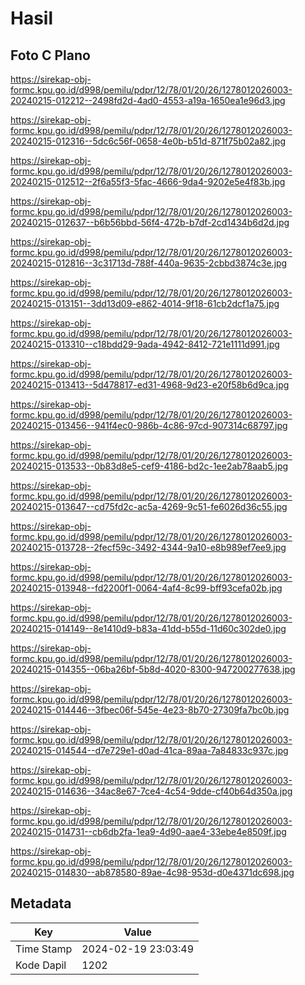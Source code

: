 # Hasil

## Foto C Plano

https://sirekap-obj-formc.kpu.go.id/d998/pemilu/pdpr/12/78/01/20/26/1278012026003-20240215-012212--2498fd2d-4ad0-4553-a19a-1650ea1e96d3.jpg

https://sirekap-obj-formc.kpu.go.id/d998/pemilu/pdpr/12/78/01/20/26/1278012026003-20240215-012316--5dc6c56f-0658-4e0b-b51d-871f75b02a82.jpg

https://sirekap-obj-formc.kpu.go.id/d998/pemilu/pdpr/12/78/01/20/26/1278012026003-20240215-012512--2f6a55f3-5fac-4666-9da4-9202e5e4f83b.jpg

https://sirekap-obj-formc.kpu.go.id/d998/pemilu/pdpr/12/78/01/20/26/1278012026003-20240215-012637--b6b56bbd-56f4-472b-b7df-2cd1434b6d2d.jpg

https://sirekap-obj-formc.kpu.go.id/d998/pemilu/pdpr/12/78/01/20/26/1278012026003-20240215-012816--3c31713d-788f-440a-9635-2cbbd3874c3e.jpg

https://sirekap-obj-formc.kpu.go.id/d998/pemilu/pdpr/12/78/01/20/26/1278012026003-20240215-013151--3dd13d09-e862-4014-9f18-61cb2dcf1a75.jpg

https://sirekap-obj-formc.kpu.go.id/d998/pemilu/pdpr/12/78/01/20/26/1278012026003-20240215-013310--c18bdd29-9ada-4942-8412-721e1111d991.jpg

https://sirekap-obj-formc.kpu.go.id/d998/pemilu/pdpr/12/78/01/20/26/1278012026003-20240215-013413--5d478817-ed31-4968-9d23-e20f58b6d9ca.jpg

https://sirekap-obj-formc.kpu.go.id/d998/pemilu/pdpr/12/78/01/20/26/1278012026003-20240215-013456--941f4ec0-986b-4c86-97cd-907314c68797.jpg

https://sirekap-obj-formc.kpu.go.id/d998/pemilu/pdpr/12/78/01/20/26/1278012026003-20240215-013533--0b83d8e5-cef9-4186-bd2c-1ee2ab78aab5.jpg

https://sirekap-obj-formc.kpu.go.id/d998/pemilu/pdpr/12/78/01/20/26/1278012026003-20240215-013647--cd75fd2c-ac5a-4269-9c51-fe6026d36c55.jpg

https://sirekap-obj-formc.kpu.go.id/d998/pemilu/pdpr/12/78/01/20/26/1278012026003-20240215-013728--2fecf59c-3492-4344-9a10-e8b989ef7ee9.jpg

https://sirekap-obj-formc.kpu.go.id/d998/pemilu/pdpr/12/78/01/20/26/1278012026003-20240215-013948--fd2200f1-0064-4af4-8c99-bff93cefa02b.jpg

https://sirekap-obj-formc.kpu.go.id/d998/pemilu/pdpr/12/78/01/20/26/1278012026003-20240215-014149--8e1410d9-b83a-41dd-b55d-11d60c302de0.jpg

https://sirekap-obj-formc.kpu.go.id/d998/pemilu/pdpr/12/78/01/20/26/1278012026003-20240215-014355--06ba26bf-5b8d-4020-8300-947200277638.jpg

https://sirekap-obj-formc.kpu.go.id/d998/pemilu/pdpr/12/78/01/20/26/1278012026003-20240215-014446--3fbec06f-545e-4e23-8b70-27309fa7bc0b.jpg

https://sirekap-obj-formc.kpu.go.id/d998/pemilu/pdpr/12/78/01/20/26/1278012026003-20240215-014544--d7e729e1-d0ad-41ca-89aa-7a84833c937c.jpg

https://sirekap-obj-formc.kpu.go.id/d998/pemilu/pdpr/12/78/01/20/26/1278012026003-20240215-014636--34ac8e67-7ce4-4c54-9dde-cf40b64d350a.jpg

https://sirekap-obj-formc.kpu.go.id/d998/pemilu/pdpr/12/78/01/20/26/1278012026003-20240215-014731--cb6db2fa-1ea9-4d90-aae4-33ebe4e8509f.jpg

https://sirekap-obj-formc.kpu.go.id/d998/pemilu/pdpr/12/78/01/20/26/1278012026003-20240215-014830--ab878580-89ae-4c98-953d-d0e4371dc698.jpg


## Metadata

| Key        | Value               |
| ---------- | ------------------- |
| Time Stamp | 2024-02-19 23:03:49 |
| Kode Dapil | 1202                |



